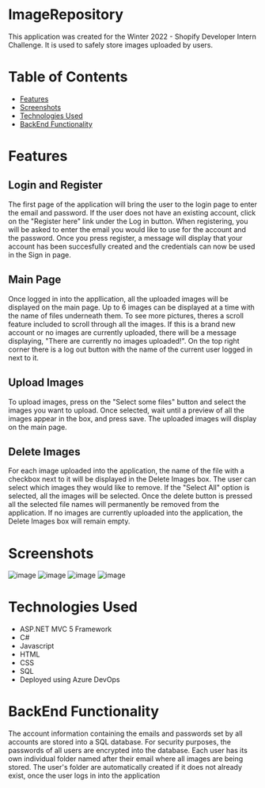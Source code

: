 # ImageRepository
This application was created for the Winter 2022 - Shopify Developer Intern Challenge. It is used to safely store images uploaded by users.

# Table of Contents
* [Features](#features)
* [Screenshots](#screenshots)
* [Technologies Used](#technologies-used)
* [BackEnd Functionality](#backend-functionality)

# Features
## Login and Register
The first page of the application will bring the user to the login page to enter the email and password. If the user does not have an existing account, click on the "Register here" link under the Log in button. When registering, you will be asked to enter the email you would like to use for the account and the password. Once you press register, a message will display that your account has been succesfully created and the credentials can now be used in the Sign in page.

## Main Page
Once logged in into the appllication, all the uploaded images will be displayed on the main page. Up to 6 images can be displayed at a time with the name of files underneath them. To see more pictures, theres a scroll feature included to scroll through all the images. If this is a brand new account or no images are currently uploaded, there will be a message displaying, "There are currently no images uploaded!". On the top right corner there is a log out button with the name of the current user logged in next to it.

## Upload Images
To upload images, press on the "Select some files" button and select the images you want to upload. Once selected, wait until a preview of all the images appear in the box, and press save. The uploaded images will display on the main page.

## Delete Images
For each image uploaded into the application, the name of the file with a checkbox next to it will be displayed in the Delete Images box. The user can select which images they would like to remove. If the "Select All" option is selected, all the images will be selected. Once the delete button is pressed all the selected file names will permanently be removed from the application. If no images are currently uploaded into the application, the Delete Images box will remain empty.

# Screenshots
![image](https://user-images.githubusercontent.com/62719168/148697611-0b5cce81-60cb-44b8-b690-846fc0356ebc.png)
![image](https://user-images.githubusercontent.com/62719168/148697630-4f03f2e4-7993-48af-a7e8-15ca2ba0a98c.png)
![image](https://user-images.githubusercontent.com/62719168/148697749-6cc400d1-8645-4d03-aed3-af284c12273a.png)
![image](https://user-images.githubusercontent.com/62719168/148697718-ee628948-5f6c-4d0a-845c-8e8009e485b2.png)



# Technologies Used
- ASP.NET MVC 5 Framework
- C#
- Javascript
- HTML
- CSS
- SQL
- Deployed using Azure DevOps

# BackEnd Functionality
The account information containing the emails and passwords set by all accounts are stored into a SQL database. For security purposes, the passwords of all users are encrypted into the database. Each user has its own individual folder named after their email where all images are being stored. The user's folder are automatically created if it does not already exist, once the user logs in into the application
